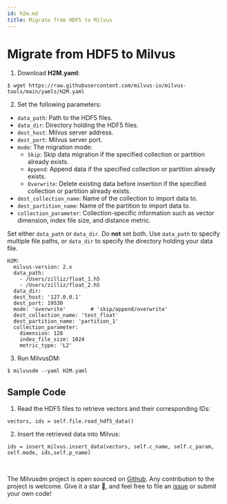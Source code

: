 ```yaml
---
id: h2m.md
title: Migrate from HDF5 to Milvus
---
```

# Migrate from HDF5 to Milvus

1. Download **H2M.yaml**:

```
$ wget https://raw.githubusercontent.com/milvus-io/milvus-tools/main/yamls/H2M.yaml
```

2. Set the following parameters:
- `data_path`: Path to the HDF5 files.
- `data_dir`: Directory holding the HDF5 files.
- `dest_host`: Milvus server address.
- `dest_port`: Milvus server port.
- `mode`: The migration mode:
  - `Skip`: Skip data migration if the specified collection or partition already exists.
  - `Append`: Append data if the specified collection or partition already exists.
  - `Overwrite`: Delete existing data before insertion if the specified collection or partition already exists.
- `dest_collection_name`: Name of the collection to import data to.
- `dest_partition_name`: Name of the partition to import data to.
- `collection_parameter`: Collection-specific information such as vector dimension, index file size, and distance metric.

<div class="alert note">
Set either <code>data_path</code> or <code>data_dir</code>. Do <b>not</b> set both. Use <code>data_path</code> to specify multiple file paths, or <code>data_dir</code> to  specify the directory holding your data file.
</div>

```
H2M:
  milvus-version: 2.x
  data_path:
    - /Users/zilliz/float_1.h5
    - /Users/zilliz/float_2.h5
  data_dir:
  dest_host: '127.0.0.1'
  dest_port: 19530
  mode: 'overwrite'        # 'skip/append/overwrite'
  dest_collection_name: 'test_float'
  dest_partition_name: 'partition_1'
  collection_parameter:
    dimension: 128
    index_file_size: 1024
    metric_type: 'L2'
```

3. Run MilvusDM:
```
$ milvusdm --yaml H2M.yaml
```

## Sample Code

1. Read the HDF5 files to retrieve vectors and their corresponding IDs:

```
vectors, ids = self.file.read_hdf5_data()
```

2. Insert the retrieved data into Milvus:

```
ids = insert_milvus.insert_data(vectors, self.c_name, self.c_param, self.mode, ids,self.p_name)
```


<br/>


The Milvusdm project is open sourced on [Github](https://github.com/milvus-io/milvus-tools). Any contribution to the project is welcome. Give it a star 🌟, and feel free to file an [issue](https://github.com/milvus-io/milvus-tools/issues) or submit your own code! 